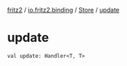 [fritz2](../../index.md) / [io.fritz2.binding](../index.md) / [Store](index.md) / [update](./update.md)

# update

`val update: Handler<T, T>`